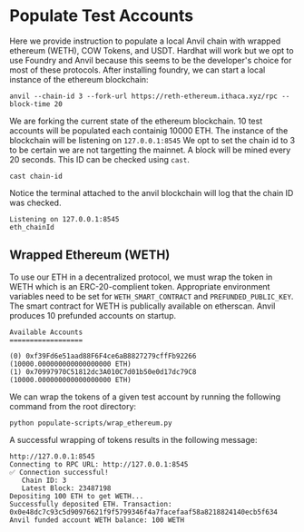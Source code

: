 # Populate Test Accounts

Here we provide instruction to populate a local Anvil chain with wrapped ethereum (WETH), COW Tokens, and USDT.
Hardhat will work but we opt to use Foundry and Anvil because this seems to be the developer's choice for most of these protocols.
After installing foundry, we can start a local instance of the ethereum blockchain:

`anvil --chain-id 3 --fork-url https://reth-ethereum.ithaca.xyz/rpc --block-time 20`

We are forking the current state of the ethereum blockchain.
10 test accounts will be populated each containig 10000 ETH. 
The instance of the blockchain will be listening on `127.0.0.1:8545`
We opt to set the chain id to 3 to be certain we are not targetting the mainnet. 
A block will be mined every 20 seconds.
This ID can be checked using `cast`.

```
cast chain-id
```

Notice the terminal attached to the anvil blockchain will log that the chain ID was checked.

```
Listening on 127.0.0.1:8545
eth_chainId
```


## Wrapped Ethereum (WETH)

To use our ETH in a decentralized protocol, we must wrap the token in WETH which is an ERC-20-complient token.
Appropriate environment variables need to be set for `WETH_SMART_CONTRACT` and `PREFUNDED_PUBLIC_KEY`.
The smart contract for WETH is publically available on etherscan. 
Anvil produces 10 prefunded accounts on startup.
```
Available Accounts
==================

(0) 0xf39Fd6e51aad88F6F4ce6aB8827279cffFb92266 (10000.000000000000000000 ETH)
(1) 0x70997970C51812dc3A010C7d01b50e0d17dc79C8 (10000.000000000000000000 ETH)
```

We can wrap the tokens of a given test account by running the following command from the root directory:

```
python populate-scripts/wrap_ethereum.py
```

A successful wrapping of tokens results in the following message:

```
http://127.0.0.1:8545
Connecting to RPC URL: http://127.0.0.1:8545
✅ Connection successful!
   Chain ID: 3
   Latest Block: 23487198
Depositing 100 ETH to get WETH...
Successfully deposited ETH. Transaction: 0x0e48dc7c93c5d90976621f9f5799346f4a7facefaaf58a8218824140ecb5f634
Anvil funded account WETH balance: 100 WETH
```

